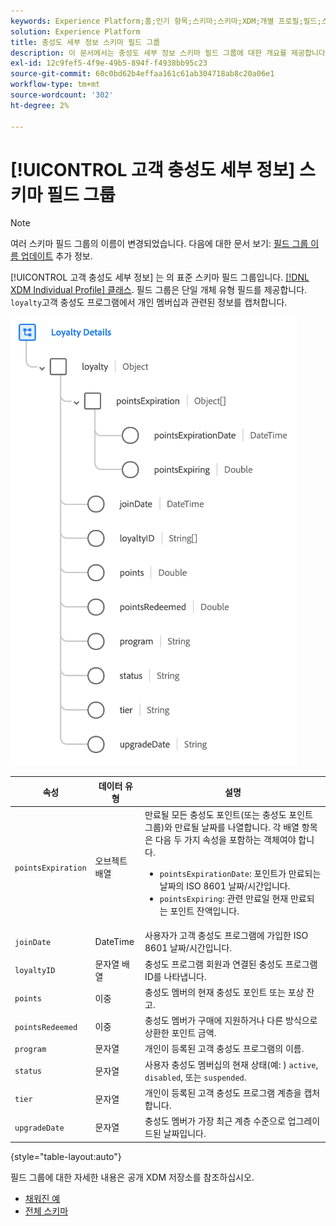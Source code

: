 ```yaml
---
keywords: Experience Platform;홈;인기 항목;스키마;스키마;XDM;개별 프로필;필드;스키마;충성도 세부 정보;스키마 디자인;필드 그룹;필드 그룹;
solution: Experience Platform
title: 충성도 세부 정보 스키마 필드 그룹
description: 이 문서에서는 충성도 세부 정보 스키마 필드 그룹에 대한 개요를 제공합니다.
exl-id: 12c9fef5-4f9e-49b5-894f-f4938bb95c23
source-git-commit: 60c0bd62b4effaa161c61ab304718ab8c20a06e1
workflow-type: tm+mt
source-wordcount: '302'
ht-degree: 2%

---
```


# [!UICONTROL 고객 충성도 세부 정보] 스키마 필드 그룹

>[!NOTE]
>
>여러 스키마 필드 그룹의 이름이 변경되었습니다. 다음에 대한 문서 보기: [필드 그룹 이름 업데이트](../name-updates.md) 추가 정보.

[!UICONTROL 고객 충성도 세부 정보] 는 의 표준 스키마 필드 그룹입니다. [[!DNL XDM Individual Profile] 클래스](../../classes/individual-profile.md). 필드 그룹은 단일 개체 유형 필드를 제공합니다. `loyalty`고객 충성도 프로그램에서 개인 멤버십과 관련된 정보를 캡처합니다.

![](../../images/field-groups/loyalty-details.png)

| 속성 | 데이터 유형 | 설명 |
| --- | --- | --- |
| `pointsExpiration` | 오브젝트 배열 | 만료될 모든 충성도 포인트(또는 충성도 포인트 그룹)와 만료될 날짜를 나열합니다. 각 배열 항목은 다음 두 가지 속성을 포함하는 객체여야 합니다. <ul><li>`pointsExpirationDate`: 포인트가 만료되는 날짜의 ISO 8601 날짜/시간입니다.</li><li>`pointsExpiring`: 관련 만료일 현재 만료되는 포인트 잔액입니다.</li></ul> |
| `joinDate` | DateTime | 사용자가 고객 충성도 프로그램에 가입한 ISO 8601 날짜/시간입니다. |
| `loyaltyID` | 문자열 배열 | 충성도 프로그램 회원과 연결된 충성도 프로그램 ID를 나타냅니다. |
| `points` | 이중 | 충성도 멤버의 현재 충성도 포인트 또는 포상 잔고. |
| `pointsRedeemed` | 이중 | 충성도 멤버가 구매에 지원하거나 다른 방식으로 상환한 포인트 금액. |
| `program` | 문자열 | 개인이 등록된 고객 충성도 프로그램의 이름. |
| `status` | 문자열 | 사용자 충성도 멤버십의 현재 상태(예: ) `active`, `disabled`, 또는 `suspended`. |
| `tier` | 문자열 | 개인이 등록된 고객 충성도 프로그램 계층을 캡처합니다. |
| `upgradeDate` | 문자열 | 충성도 멤버가 가장 최근 계층 수준으로 업그레이드된 날짜입니다. |

{style="table-layout:auto"}

필드 그룹에 대한 자세한 내용은 공개 XDM 저장소를 참조하십시오.

* [채워진 예](https://github.com/adobe/xdm/blob/master/components/fieldgroups/profile/profile-loyalty-details.example.1.json)
* [전체 스키마](https://github.com/adobe/xdm/blob/master/components/fieldgroups/profile/profile-loyalty-details.schema.json)
